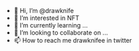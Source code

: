 - 👋 Hi, I’m @drawknife
- 👀 I’m interested in NFT
- 🌱 I’m currently learning ...
- 💞️ I’m looking to collaborate on ...
- 📫 How to reach me drawknifee in twitter 

<!---
drawknife/drawknife is a ✨ special ✨ repository because its `README.md` (this file) appears on your GitHub profile.
You can click the Preview link to take a look at your changes.
--->
